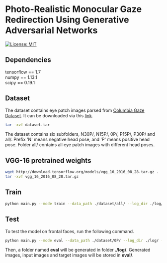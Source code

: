 # Photo-Realistic Monocular Gaze Redirection Using Generative Adversarial Networks

[![License: MIT](https://img.shields.io/badge/License-MIT-yellow.svg)](https://opensource.org/licenses/MIT)


## Dependencies

 tensorflow == 1.7  
 numpy == 1.13.1  
 scipy == 0.19.1  

## Dataset

The dataset contains eye patch images parsed from [Columbia Gaze Dataset](http://www.cs.columbia.edu/~brian/projects/columbia_gaze.html). It can be downloaded via this [link](https://drive.google.com/file/d/1tE3QfFjxtRco4ruLZwYyUhjyYSp2QIJL/view?usp=sharing).

```Bash
tar -xvf dataset.tar
```

The dataset contains six subfolders, N30P/, N15P/, 0P/, P15P/, P30P/ and all/. Prefix 'N' means negative head pose, and 'P' means positive head pose. Folder all/ contains all eye patch images with different head poses.

## VGG-16 pretrained weights

```Bash
wget http://download.tensorflow.org/models/vgg_16_2016_08_28.tar.gz .
tar -xvf vgg_16_2016_08_28.tar.gz
```

## Train

```Bash
python main.py --mode train --data_path ./dataset/all/ --log_dir ./log/ --batch_size 32 --vgg_path ./vgg_16.ckpt
```

## Test

To test the model on frontal faces, run the following command.

```Bash
python main.py --mode eval --data_path ./dataset/0P/ --log_dir ./log/ --batch_size 21
```

Then, a folder named **eval** will be generated in folder **./log/**. Generated images, input images and target images will be stored in **eval/**.

